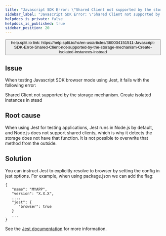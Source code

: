 ```yaml
---
title: "Javascript SDK Error: \"Shared Client not supported by the storage mechanism. Create isolated instances instead\""
sidebar_label: "Javascript SDK Error: \"Shared Client not supported by the storage mechanism. Create isolated instances instead\""
helpdocs_is_private: false
helpdocs_is_published: true
sidebar_position: 20
---
```


<p>
  <button style={{borderRadius:'8px', border:'1px', fontFamily:'Courier New', fontWeight:'800', textAlign:'left'}}> help.split.io link: https://help.split.io/hc/en-us/articles/360034151511-Javascript-SDK-Error-Shared-Client-not-supported-by-the-storage-mechanism-Create-isolated-instances-instead </button>
</p>

## Issue

When testing Javascript SDK browser mode using Jest, it fails with the following error:

Shared Client not supported by the storage mechanism. Create isolated instances in stead

## Root cause

When using Jest for testing applications, Jest runs in Node.js by default, and Node.js does not support shared clients, which is why it detects the storage does not have that function.
It is not possible to overwrite that method from the outside.

## Solution

You can instruct Jest to explicitly resolve to browser by setting the config in jest options. For example, when using package.json we can add the flag:
```
{
   "name": "MYAPP",
   "version": "X.X.X",
   ....
   "jest": {
      "browser": true
   }
   ...
}
```

See the [Jest documentation](https://jestjs.io/docs/en/configuration#browser-boolean) for more information.